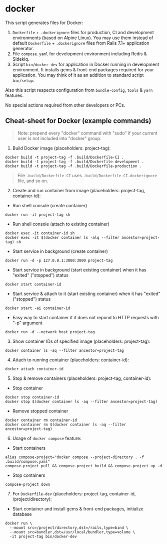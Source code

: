 # docker

This script generates files for Docker:

1. `Dockerfile` + `.dockerignore` files for production, CI and development environments (based on
   Alpine Linux). You may use them instead of default `Dockerfile` + `.dockerignore` files from
   Rails 7.1+ application generator.
2. File `compose.yaml` for development environment including Redis & Sidekiq.
3. Script `bin/docker-dev` for application in Docker running in development environment.
   It installs gems & front-end packages required for your application. You may think of it as
   an addition to standard script `bin/setup`.

Also this script respects configuration from `bundle-config`, `tools` & `yarn` features.

No special actions required from other developers or PCs.

## Cheat-sheet for Docker (example commands)

> Note: prepend every "docker" command with "sudo" if your current user is not included into
> "docker" group.

1. Build Docker image (placeholders: project-tag):

```shell
docker build -t project-tag -f .build/Dockerfile-CI .
docker build -t project-tag -f .build/Dockerfile-development .
docker build -t project-tag -f .build/Dockerfile-production .
```

> File `.build/Dockerfile-CI` uses `.build/Dockerfile-CI.dockerignore` file, and so on.

2. Create and run container from image (placeholders: project-tag, container-id):

* Run shell console (create container)

```shell
docker run -it project-tag sh
```

* Run shell console (attach to existing container)

```shell
docker exec -it container-id sh
docker exec -it $(docker container ls -alq --filter ancestor=project-tag) sh
```

* Start service in background (create container)

```shell
docker run -d -p 127.0.0.1:3000:3000 project-tag
```

* Start service in background (start existing container) when it has "exited" ("stopped") status

```shell
docker start container-id
```

* Start service & attach to it (start existing container) when it has "exited" ("stopped") status

```shell
docker start -ai container-id
```

* Easy way to start container if it does not repond to HTTP requests with "-p" argument

```shell
docker run -d --network host project-tag
```

3. Show container IDs of specified image (placeholders: project-tag):

```shell
docker container ls -aq --filter ancestor=project-tag
```

4. Attach to running container (placeholders: container-id):

```shell
docker attach container-id
```

5. Stop & remove containers (placeholders: project-tag, container-id):

* Stop container

```shell
docker stop container-id
docker stop $(docker container ls -aq --filter ancestor=project-tag)
```

* Remove stopped container

```shell
docker container rm container-id
docker container rm $(docker container ls -aq --filter ancestor=project-tag)
```

6. Usage of `docker compose` feature:

* Start containers

```shell
alias compose-project="docker compose --project-directory . -f .build/compose.yaml"
compose-project pull && compose-project build && compose-project up -d
```

* Stop containers

```shell
compose-project down
```

7. For `Dockerfile-dev` (placeholders: project-tag, container-id, /project/directory):

* Start container and install gems & front-end packages, initialize database

```shell
docker run \
  --mount src=/project/directory,dst=/rails,type=bind \
  --mount src=bundler,dst=/usr/local/bundler,type=volume \
  -it project-tag bin/docker-dev
```
